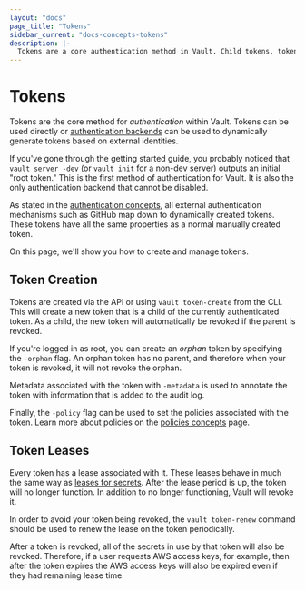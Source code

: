 ```yaml
---
layout: "docs"
page_title: "Tokens"
sidebar_current: "docs-concepts-tokens"
description: |-
  Tokens are a core authentication method in Vault. Child tokens, token-based revocation, and more.
---
```


# Tokens

Tokens are the core method for _authentication_ within Vault. Tokens
can be used directly or [authentication backends](/docs/concepts/auth.html)
can be used to dynamically generate tokens based on external identities.

If you've gone through the getting started guide, you probably noticed that
`vault server -dev` (or `vault init` for a non-dev server) outputs an
initial "root token." This is the first method of authentication for Vault.
It is also the only authentication backend that cannot be disabled.

As stated in the [authentication concepts](/docs/concepts/auth.html),
all external authentication mechanisms such as GitHub map down to dynamically
created tokens. These tokens have all the same properties as a normal
manually created token.

On this page, we'll show you how to create and manage tokens.

## Token Creation

Tokens are created via the API or using `vault token-create` from the CLI.
This will create a new token that is a child of the currently authenticated
token. As a child, the new token will automatically be revoked if the parent
is revoked.

If you're logged in as root, you can create an _orphan_ token by
specifying the `-orphan` flag. An orphan token has no parent, and therefore
when your token is revoked, it will not revoke the orphan.

Metadata associated with the token with `-metadata` is used to annotate
the token with information that is added to the audit log.

Finally, the `-policy` flag can be used to set the policies associated
with the token. Learn more about policies on the
[policies concepts](/docs/concepts/policies.html) page.

## Token Leases

Every token has a lease associated with it. These leases behave in much
the same way as [leases for secrets](/docs/concepts/lease.html). After
the lease period is up, the token will no longer function. In addition
to no longer functioning, Vault will revoke it.

In order to avoid your token being revoked, the `vault token-renew`
command should be used to renew the lease on the token periodically.

After a token is revoked, all of the secrets in use by that token will
also be revoked. Therefore, if a user requests AWS access keys, for example,
then after the token expires the AWS access keys will also be expired even
if they had remaining lease time.
